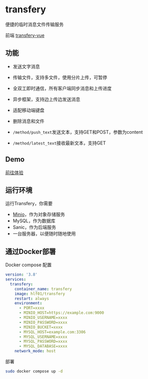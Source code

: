 # transfery
便捷的临时消息文件传输服务

前端 [transfery-vue](https://github.com/hlf20010508/transfery-vue)
## 功能
- 发送文字消息
- 传输文件，支持多文件，使用分片上传，可暂停
- 全双工即时通信，所有客户端同步消息和上传进度
- 异步框架，支持边上传边发送消息
- 适配移动端键盘
- 删除消息和文件

- `/method/push_text`发送文本，支持GET和POST，参数为content
- `/method/latest_text`接收最新文本，支持GET

## Demo
[前往体验](https://hlf20010508.github.io/transfery-vue/)

## 运行环境
运行Transfery，你需要
- <a href="https://github.com/minio/minio">Minio</a>，作为对象存储服务
- MySQL，作为数据库
- Sanic，作为后端服务
- 一台服务器，以便随时随地使用

## 通过Docker部署
Docker compose 配置
```yml
version: '3.8'
services:
  transfery:
    container_name: transfery
    image: hlf01/transfery
    restart: always
    environment:
      - PORT=xxxx
      - MINIO_HOST=https://example.com:9000
      - MINIO_USERNAME=xxxx
      - MINIO_PASSWORD=xxxx
      - MINIO_BUCKET=xxxx
      - MYSQL_HOST=example.com:3306
      - MYSQL_USERNAME=xxxx
      - MYSQL_PASSWORD=xxxx
      - MYSQL_DATABASE=xxxx
    network_mode: host
```

部署
```sh
sudo docker compose up -d
```